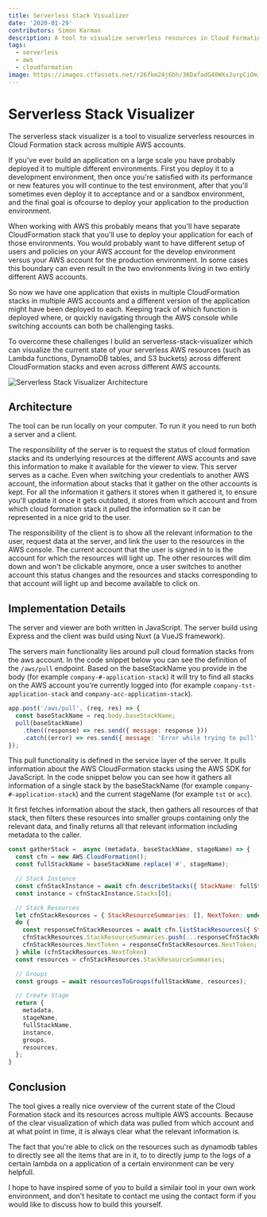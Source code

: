 ```yaml
---
title: Serverless Stack Visualizer
date: '2020-01-29'
contributors: Simon Karman
description: A tool to visualize serverless resources in Cloud Formation stack across multiple AWS accounts
tags:
  - serverless
  - aws
  - cloudformation
image: https://images.ctfassets.net/r26fkm24j6bh/3KDafadG40WXxJurpCiOmJ/3d6bdb2dd8289cdd5faf11760e0db64d/serverless-stack-visualiser__1_.png
---
```


# Serverless Stack Visualizer
The serverless stack visualizer is a tool to visualize serverless resources in Cloud Formation stack across multiple AWS accounts.

If you've ever build an application on a large scale you have probably deployed it to multiple different environments. First you deploy it to a development environment, then once you're satisfied with its performance or new features you will continue to the test environment, after that you'll sometimes even deploy it to acceptance and or a sandbox environment, and the final goal is ofcourse to deploy your application to the production environment.

When working with AWS this probably means that you'll have separate CloudFormation stack that you'll use to deploy your application for each of those environments. You would probably want to have different setup of users and policies on your AWS account for the develop environment versus your AWS account for the production environment. In some cases this boundary can even result in the two environments living in two entirly different AWS accounts.

So now we have one application that exists in multiple CloudFormation stacks in multiple AWS accounts and a different version of the application might have been deployed to each. Keeping track of which function is deployed where, or quickly navigating through the AWS console while switching accounts can both be challenging tasks.

To overcome these challenges I build an serverless-stack-visualizer which can visualize the current state of your serverless AWS resources (such as Lambda functions, DynamoDB tables, and S3 buckets) across different CloudFormation stacks and even across different AWS accounts.

![Serverless Stack Visualizer Architecture](https://images.ctfassets.net/r26fkm24j6bh/3KDafadG40WXxJurpCiOmJ/3d6bdb2dd8289cdd5faf11760e0db64d/serverless-stack-visualiser__1_.png)

## Architecture
The tool can be run locally on your computer. To run it you need to run both a server and a client.

The responsibility of the server is to request the status of cloud formation stacks and its underlying resources at the different AWS accounts and save this information to make it available for the viewer to view. This server serves as a cache. Even when switching your credentials to another AWS account, the information about stacks that it gather on the other accounts is kept. For all the information it gathers it stores when it gathered it, to ensure you'll update it once it gets outdated, it stores from which account and from which cloud formation stack it pulled the information so it can be represented in a nice grid to the user.

The responsibility of the client is to show all the relevant information to the user, request data at the server, and link the user to the resources in the AWS console. The current account that the user is signed in to is the account for which the resources will light up. The other resources will dim down and won't be clickable anymore, once a user switches to another account this status changes and the resources and stacks corresponding to that account will light up and become available to click on.

## Implementation Details
The server and viewer are both written in JavaScript. The server build using Express and the client was build using Nuxt (a VueJS framework).

The servers main functionality lies around pull cloud formation stacks from the aws account. In the code snippet below you can see the definition of the `/aws/pull` endpoint. Based on the baseStackName you provide in the body (for example `company-#-application-stack`) it will try to find all stacks on the AWS account you're currently logged into (for example `company-tst-application-stack` and `company-acc-application-stack`).

```javascript
app.post('/aws/pull', (req, res) => {
  const baseStackName = req.body.baseStackName;
  pull(baseStackName)
    .then((response) => res.send({ message: response }))
    .catch((error) => res.send({ message: 'Error while trying to pull', error: error.toString() }))
});
```

This pull functionality is defined in the service layer of the server. It pulls information about the AWS CloudFormation stacks using the AWS SDK for JavaScript. In the code snippet below you can see how it gathers all information of a single stack by the baseStackName (for example `company-#-application-stack`) and the current stageName (for example `tst` or `acc`).

It first fetches information about the stack, then gathers all resources of that stack, then filters these resources into smaller groups containing only the relevant data, and finally returns all that relevant information including metadata to the caller.

```javascript
const gatherStack =  async (metadata, baseStackName, stageName) => {
  const cfn = new AWS.CloudFormation();
  const fullStackName = baseStackName.replace('#', stageName);

  // Stack Instance
  const cfnStackInstance = await cfn.describeStacks({ StackName: fullStackName }).promise();
  const instance = cfnStackInstance.Stacks[0];

  // Stack Resources
  let cfnStackResources = { StackResourceSummaries: [], NextToken: undefined };
  do {
    const responseCfnStackResources = await cfn.listStackResources({ StackName: fullStackName, NextToken: cfnStackResources.NextToken }).promise()
    cfnStackResources.StackResourceSummaries.push(...responseCfnStackResources.StackResourceSummaries);
    cfnStackResources.NextToken = responseCfnStackResources.NextToken;
  } while (cfnStackResources.NextToken)
  const resources = cfnStackResources.StackResourceSummaries;

  // Groups
  const groups = await resourcesToGroups(fullStackName, resources);

  // Create Stage
  return {
    metadata,
    stageName,
    fullStackName,
    instance,
    groups,
    resources,
  };
}
```

## Conclusion
The tool gives a really nice overview of the current state of the Cloud Formation stack and its resources across multiple AWS accounts. Because of the clear visualization of which data was pulled from which account and at what point in time, it is always clear what the relevant information is.

The fact that you're able to click on the resources such as dynamodb tables to directly see all the items that are in it, to to directly jump to the logs of a certain lambda on a application of a certain environment can be very helpfull.

I hope to have inspired some of you to build a similair tool in your own work environment, and don't hesitate to contact me using the contact form if you would like to discuss how to build this yourself. 
